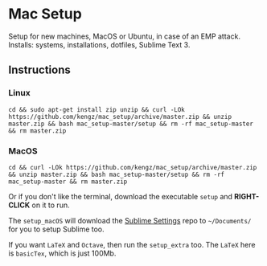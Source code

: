 # Mac Setup
Setup for new machines, MacOS or Ubuntu, in case of an EMP attack. Installs: systems, installations, dotfiles, Sublime Text 3.


## Instructions

### Linux
```shell
cd && sudo apt-get install zip unzip && curl -LOk https://github.com/kengz/mac_setup/archive/master.zip && unzip master.zip && bash mac_setup-master/setup && rm -rf mac_setup-master && rm master.zip
```

### MacOS
```shell
cd && curl -LOk https://github.com/kengz/mac_setup/archive/master.zip && unzip master.zip && bash mac_setup-master/setup && rm -rf mac_setup-master && rm master.zip
```

Or if you don't like the terminal, download the executable `setup` and **RIGHT-CLICK** on it to run. 

The `setup_macOS` will download the [Sublime Settings](https://github.com/kengz/sublime_settings) repo to `~/Documents/` for you to setup Sublime too.

If you want `LaTeX` and `Octave`, then run the `setup_extra` too. The `LaTeX` here is `basicTex`, which is just 100Mb.

